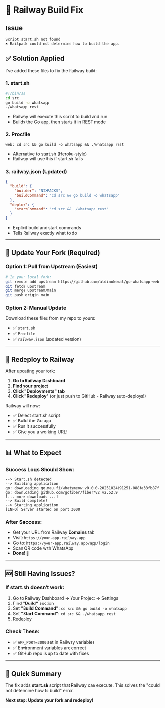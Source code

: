 # 🚨 Railway Build Fix

## Issue
```
Script start.sh not found
✖ Railpack could not determine how to build the app.
```

## ✅ Solution Applied

I've added these files to fix the Railway build:

### 1. **start.sh**
```bash
#!/bin/sh
cd src
go build -o whatsapp
./whatsapp rest
```
- Railway will execute this script to build and run
- Builds the Go app, then starts it in REST mode

### 2. **Procfile**
```
web: cd src && go build -o whatsapp && ./whatsapp rest
```
- Alternative to start.sh (Heroku-style)
- Railway will use this if start.sh fails

### 3. **railway.json** (Updated)
```json
{
  "build": {
    "builder": "NIXPACKS",
    "buildCommand": "cd src && go build -o whatsapp"
  },
  "deploy": {
    "startCommand": "cd src && ./whatsapp rest"
  }
}
```
- Explicit build and start commands
- Tells Railway exactly what to do

---

## 🔄 **Update Your Fork (Required)**

### **Option 1: Pull from Upstream (Easiest)**
```bash
# In your local fork:
git remote add upstream https://github.com/aldinokemal/go-whatsapp-web-multidevice.git
git fetch upstream
git merge upstream/main
git push origin main
```

### **Option 2: Manual Update**
Download these files from my repo to yours:
- ✅ `start.sh`
- ✅ `Procfile`
- ✅ `railway.json` (updated version)

---

## 🚀 **Redeploy to Railway**

After updating your fork:

1. **Go to Railway Dashboard**
2. **Find your project**
3. **Click "Deployments" tab**
4. **Click "Redeploy"** (or just push to GitHub - Railway auto-deploys!)

Railway will now:
- ✅ Detect start.sh script
- ✅ Build the Go app
- ✅ Run it successfully
- ✅ Give you a working URL!

---

## 📊 **What to Expect**

### **Success Logs Should Show:**
```
--> Start.sh detected
--> Building application
go: downloading go.mau.fi/whatsmeow v0.0.0-20251024191251-088fa33fb87f
go: downloading github.com/gofiber/fiber/v2 v2.52.9
[... more downloads ...]
--> Build complete!
--> Starting application
[INFO] Server started on port 3000
```

### **After Success:**
- Get your URL from Railway **Domains** tab
- Visit: `https://your-app.railway.app`
- Go to: `https://your-app.railway.app/app/login`
- Scan QR code with WhatsApp
- **Done! 🎉**

---

## 🆘 **Still Having Issues?**

### **If start.sh doesn't work:**
1. Go to Railway Dashboard → Your Project → Settings
2. Find **"Build"** section
3. Set **"Build Command"**: `cd src && go build -o whatsapp`
4. Set **"Start Command"**: `cd src && ./whatsapp rest`
5. Redeploy

### **Check These:**
- ✅ `APP_PORT=3000` set in Railway variables
- ✅ Environment variables are correct
- ✅ GitHub repo is up to date with fixes

---

## 🎯 **Quick Summary**

The fix adds **start.sh** script that Railway can execute. This solves the "could not determine how to build" error.

**Next step: Update your fork and redeploy!**
